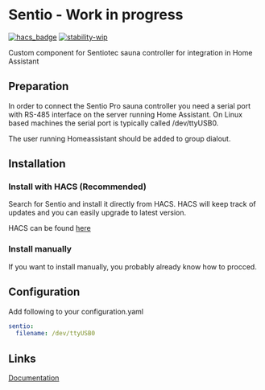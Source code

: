 # Sentio - Work in progress
[![hacs_badge](https://img.shields.io/badge/HACS-Custom-orange.svg?style=for-the-badge)](https://github.com/custom-components/hacs)
[![stability-wip](https://img.shields.io/badge/stability-work_in_progress-orange.svg?style=for-the-badge)](https://github.com/custom-components/hacs)

Custom component for Sentiotec sauna controller for integration in  Home Assistant

## Preparation
In order to connect the Sentio Pro sauna controller you need a serial port with RS-485 interface on the server running Home Assistant. On Linux based machines the serial port is typically called /dev/ttyUSB0.

The user running Homeassistant should be added to group dialout.
## Installation
### Install with HACS (Recommended)
Search for Sentio and install it directly from HACS. HACS will keep track of updates and you can easily upgrade to latest version.

HACS can be found [here](https://hacs.xyz/)
### Install manually
If you want to install manually, you probably already know how to procced.
## Configuration
Add following to your configuration.yaml

```yaml
sentio:
  filename: /dev/ttyUSB0
```
## Links
[Documentation](https://github.com/astrandb/sentio/wiki)
